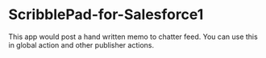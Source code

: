 ScribblePad-for-Salesforce1
===========================

This app would post a hand written memo to chatter feed.  You can use this in global action and other publisher actions.
